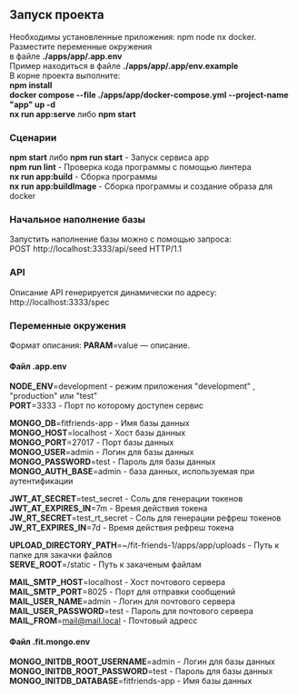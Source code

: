 
## Запуск проекта

Необходимы установленные приложения: npm node nx docker.<br/>
Разместите переменные окружения<br/>
в файле <b>./apps/app/.app.env</b><br/>
Пример находиться в файле  <b>./apps/app/.app/env.example</b><br/>
В корне проекта выполните:<br/>
<b>npm install</b><br/>
<b>docker compose --file ./apps/app/docker-compose.yml --project-name "app" up -d</b><br/>
<b>nx run app:serve</b> либо <b>npm start</b>

### Сценарии

<b>npm start</b> либо <b>npm run start</b> - Запуск сервиса app<br/>
<b>npm run lint</b> - Проверка кода программы с помощью линтера<br/>
<b>nx run app:build</b> - Сборка программы<br/>
<b>nx run app:buildImage</b> - Сборка программы и создание образа для docker

### Начальное наполнение базы

Запустить наполнение базы можно с помощью запроса:<br/>
POST  http://localhost:3333/api/seed HTTP/1.1

### API

Описание API генерируется динамически по адресу:<br/>
http://localhost:3333/spec

### Переменные окружения

Формат описания: <b>PARAM</b>=value — описание.<br/>

#### Файл .app.env

<b>NODE_ENV</b>=development - режим приложения "development" , "production" или "test"<br/>
<b>PORT</b>=3333 - Порт по которому доступен сервис<br/>

<b>MONGO_DB</b>=fitfriends-app - Имя базы данных<br/>
<b>MONGO_HOST</b>=localhost - Хост базы данных<br/>
<b>MONGO_PORT</b>=27017 - Порт базы данных<br/>
<b>MONGO_USER</b>=admin - Логин для базы данных<br/>
<b>MONGO_PASSWORD</b>=test - Пароль для базы данных<br/>
<b>MONGO_AUTH_BASE</b>=admin - база данных, используемая при аутентификации<br/>

<b>JWT_AT_SECRET</b>=test_secret - Соль для генерации токенов<br/>
<b>JWT_AT_EXPIRES_IN</b>=7m - Время действия токена<br/>
<b>JW_RT_SECRET</b>=test_rt_secret - Соль для генерации рефреш токенов<br/>
<b>JW_RT_EXPIRES_IN</b>=7d - Время действия рефреш токена<br/>

<b>UPLOAD_DIRECTORY_PATH</b>=~/fit-friends-1/apps/app/uploads - Путь к папке для закачки файлов<br/>
<b>SERVE_ROOT</b>=/static - Путь к закаченым файлам<br/>

<b>MAIL_SMTP_HOST</b>=localhost - Хост почтового сервера<br/>
<b>MAIL_SMTP_PORT</b>=8025 -  Порт для отправки сообщений<br/>
<b>MAIL_USER_NAME</b>=admin - Логин для почтового сервера<br/>
<b>MAIL_USER_PASSWORD</b>=test - Пароль для почтового сервера<br/>
<b>MAIL_FROM</b>=<mail@mail.local> - Почтовый адресс

#### Файл .fit.mongo.env

<b>MONGO_INITDB_ROOT_USERNAME</b>=admin - Логин для базы данных<br/>
<b>MONGO_INITDB_ROOT_PASSWORD</b>=test - Пароль для базы данных<br/>
<b>MONGO_INITDB_DATABASE</b>=fitfriends-app - Имя базы данных<br/>
